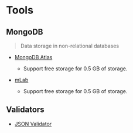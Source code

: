 # Tools

## MongoDB
> Data storage in non-relational databases

- [MongoDB Atlas][mongodbAtlas]
    - Support free storage for 0.5 GB of storage.

- [mLab][mlab]
    - Support free storage for 0.5 GB of storage.

## Validators

- [JSON Validator](https://jsonlint.com/)

[mongodbAtlas]: https://www.mongodb.com/cloud/atlas
[mlab]: https://mlab.com
